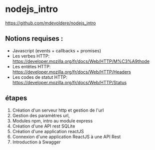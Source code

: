 # nodejs_intro

https://github.com/mdevoldere/nodejs_intro

## Notions requises :

- Javascript (events + callbacks + promises)
- Les verbes HTTP: https://developer.mozilla.org/fr/docs/Web/HTTP/M%C3%A9thode
- Les entêtes HTTP: https://developer.mozilla.org/fr/docs/Web/HTTP/Headers
- Les codes de statut HTTP: https://developer.mozilla.org/fr/docs/Web/HTTP/Status

## étapes

1. Création d'un serveur http et gestion de l'url
2. Gestion des paramètres url, 
3. Modules npm, intro au module express
4. Création d'une API rest SQLite
5. Création d'une application reactJS
6. Connexion d'une application ReactJS à une API Rest
7. Introduction à Swagger
